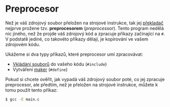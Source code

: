 # Preprocesor
Než je váš zdrojový soubor přeložen na strojové instrukce, tak jej
[překladač](../../prostredi/preklad_programu.md) nejprve prožene tzv. **preprocesorem**
(*preprocessor*). Tento program nedělá nic jiného, než že projde váš zdrojový kód a zpracuje příkazy
začínající na `#`. V podstatě jediné, co takovéto příkazy dělají, je kopírování ve vašem zdrojovém
kódu.

Ukážeme si dva typy příkazů, které preprocesor umí zpracovávat:
- [Vkládání souborů](vkladani_souboru.md) do vašeho kódu (`#include`)
- Vytváření [maker](makra.md) (`#define`)

Pokud si chcete ověřit, jak vypadá váš zdrojový soubor poté, co jej zpracuje preprocesor, ale předtím,
než je přeložen na strojové instrukce, můžete k tomu použít tento příkaz:
```bash
$ gcc -E main.c
```
